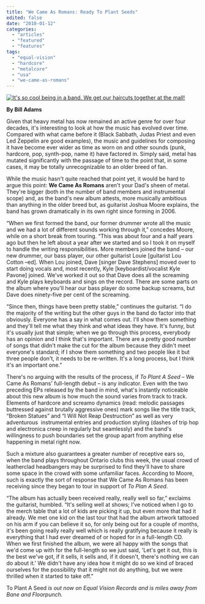 ```yaml
---
title: "We Came As Romans: Ready To Plant Seeds"
edited: false
date: "2010-01-12"
categories:
  - "articles"
  - "featured"
  - "features"
tags:
  - "equal-vision"
  - "hardcore"
  - "metalcore"
  - "usa"
  - "we-came-as-romans"
---
```


[![It's so cool being in a band. We get our haircuts together at the mall!](http://www.hellbound.ca/wp-content/uploads/2010/01/wecamasromans.jpg "It's so cool being in a band. We get our haircuts together at the mall!")](http://www.hellbound.ca/wp-content/uploads/2010/01/wecamasromans.jpg)

**By Bill Adams**

Given that heavy metal has now remained an active genre for over four decades, it's interesting to look at how the music has evolved over time. Compared with what came before it (Black Sabbath, Judas Priest and even Led Zeppelin are good examples), the music and guidelines for composing it have become ever wider as time as worn on and other sounds (punk, hardcore, pop, synth-pop, name it) have factored in. Simply said, metal has mutated significantly with the passage of time to the point that, in some cases, it may be totally unrecognizable to an older breed of fan.

While the music hasn't quite reached that point yet, it would be hard to argue this point: **We Came As Romans** aren't your Dad's sheen of metal. They're bigger (both in the number of band members and instrumental scope) and, as the band's new album attests, more musically ambitious than anything in the older breed but, as guitarist Joshua Moore explains, the band has grown dramatically in its own right since forming in 2006.

“When we first formed the band, our former drummer wrote all the music and we had a lot of different sounds working through it,” concedes Moore, while on a short break from touring. “This was about four and a half years ago but then he left about a year after we started and so I took it on myself to handle the writing responsibilities. More members joined the band – our new drummer, our bass player, our other guitarist Louie \[guitarist Lou Cotton –ed\]. When Lou joined, Dave \[singer Dave Stephens\] moved over to start doing vocals and, most recently, Kyle \[keyboardist/vocalist Kyle Pavone\] joined. We've worked it out so that Dave does all the screaming and Kyle plays keyboards and sings on the record. There are some parts on the album where you'll hear our bass player do some backup screams, but Dave does ninety-five per cent of the screaming.

“Since then, things have been pretty stable,” continues the guitarist. “I do the majority of the writing but the other guys in the band do factor into that obviously. Everyone has a say in what comes out. I'll show them something and they'll tell me what they think and what ideas they have. It's funny, but it's usually just that simple; when we go through this process, everybody has an opinion and I think that's important. There are a pretty good number of songs that didn't make the cut for the album because they didn't meet everyone's standard; if I show them something and two people like it but three people don't, it needs to be re-written. It's a long process, but I think it's an important one.”

There's no arguing with the results of the process, if _To Plant A Seed_ – We Came As Romans' full-length debut – is any indicator. Even with the two preceding EPs released by the band in mind, what's instantly noticeable about this new album is how much the sound varies from track to track. Elements of hardcore and screamo dynamics (read: melodic passages buttressed against brutally aggressive ones) mark songs like the title track, “Broken Statues” and “I Will Not Reap Destruction” as well as very adventurous  instrumental entries and production styling (dashes of trip hop and electronica creep in regularly but seamlessly) and the band's willingness to push boundaries set the group apart from anything else happening in metal right now.

Such a mixture also guarantees a greater number of receptive ears so, when the band plays throughout Ontario clubs this week, the usual crowd of leatherclad headbangers may be surprised to find they'll have to share some space in the crowd with some unfamiliar faces. According to Moore, such is exactly the sort of response that We Came As Romans has been receiving since they began to tour in support of _To Plan A Seed_.

“The album has actually been received really, really well so far,” exclaims the guitarist, humbled. “It's selling well at shows; I've noticed when I go to the merch table that a lot of kids are picking it up, but even more that had it already. We met one kid on the last tour that had the album artwork tattooed on his arm if you can believe it so, for only being out for a couple of months, it's been going really really well which is really gratifying because it really is everything that I had ever dreamed of or hoped for in a full-length CD. When we first finished the album, we were all happy with the songs that we'd come up with for the full-length so we just said, 'Let's get it out, this is the best we've got, if it sells, it sells and, if it doesn't, there's nothing we can do about it.' We didn't have any idea how it might do so we kind of braced ourselves for the possibility that it might not do anything, but we were thrilled when it started to take off.”

To Plant A Seed _is out now on Equal Vision Records and is miles away from Bane and Floorpunch._
